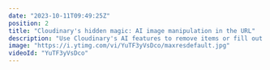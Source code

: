 ```yaml
---
date: "2023-10-11T09:49:25Z"
position: 2
title: "Cloudinary's hidden magic: AI image manipulation in the URL"
description: "Use Cloudinary's AI features to remove items or fill out backgrounds. This is amazing!\n\nhttps://cloudinary.com/blog/generative-fill-ai-powered-outpainting\n\nFollow me here:\nWebsite: https://timbenniks.dev\nTwitter: https://twitter.com/timbenniks\nGithub: https://github.com/timbenniks"
image: "https://i.ytimg.com/vi/YuTF3yVsDco/maxresdefault.jpg"
videoId: "YuTF3yVsDco"
---
```


